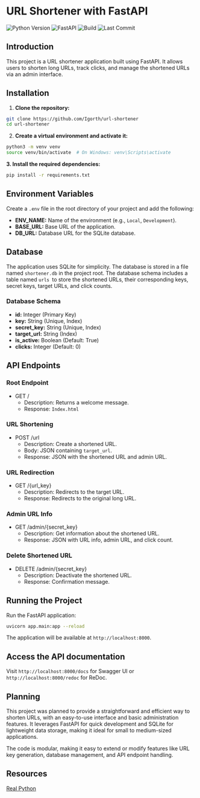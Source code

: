 # URL Shortener with FastAPI

![Python Version](https://img.shields.io/badge/python-3.9+-blue)
![FastAPI](https://img.shields.io/badge/FastAPI-0.70.0-green)
![Build](https://img.shields.io/github/actions/workflow/status/Igorth/url-shortener/build.yml)
![Last Commit](https://img.shields.io/github/last-commit/Igorth/url-shortener)

## Introduction

This project is a URL shortener application built using FastAPI. 
It allows users to shorten long URLs, track clicks, and manage the shortened URLs via an admin interface.

## Installation

1. **Clone the repository:**

```bash
git clone https://github.com/Igorth/url-shortener
cd url-shortener
```

2. **Create a virtual environment and activate it:**
```bash
python3 -m venv venv
source venv/bin/activate  # On Windows: venv\Scripts\activate
```

**3. Install the required dependencies:**
```bash
pip install -r requirements.txt
```

## Environment Variables
Create a `.env` file in the root directory of your project and add the following:

- **ENV_NAME:** Name of the environment (e.g., `Local`, `Development`).
- **BASE_URL:** Base URL of the application.
- **DB_URL:** Database URL for the SQLite database.

## Database
The application uses SQLite for simplicity. The database is stored in a file named 
`shortener.db` in the project root. The database schema includes a table named `urls `to store the shortened URLs, 
their corresponding keys, secret keys, target URLs, and click counts.

### Database Schema
- **id:** Integer (Primary Key)
- **key:** String (Unique, Index)
- **secret_key:** String (Unique, Index)
- **target_url:** String (Index)
- **is_active:** Boolean (Default: True)
- **clicks:** Integer (Default: 0)

## API Endpoints

### Root Endpoint
- GET /
  - Description: Returns a welcome message.
  - Response: `Index.html`

### URL Shortening
- POST /url
  - Description: Create a shortened URL.
  - Body: JSON containing `target_url`.
  - Response: JSON with the shortened URL and admin URL.

### URL Redirection
- GET /{url_key}
  - Description: Redirects to the target URL.
  - Response: Redirects to the original long URL.

### Admin URL Info
- GET /admin/{secret_key}
  - Description: Get information about the shortened URL.
  - Response: JSON with URL info, admin URL, and click count.

### Delete Shortened URL
- DELETE /admin/{secret_key}
  - Description: Deactivate the shortened URL.
  - Response: Confirmation message.

## Running the Project
Run the FastAPI application:
```bash
uvicorn app.main:app --reload
```
The application will be available at `http://localhost:8000`.

## Access the API documentation

Visit `http://localhost:8000/docs` for Swagger UI or `http://localhost:8000/redoc` for ReDoc.

## Planning
This project was planned to provide a straightforward and efficient way to shorten URLs, 
with an easy-to-use interface and basic administration features. It leverages FastAPI for 
quick development and SQLite for lightweight data storage, making it ideal for small 
to medium-sized applications.

The code is modular, making it easy to extend or modify features like URL key generation, 
database management, and API endpoint handling.

## Resources
[Real Python](https://realpython.com)